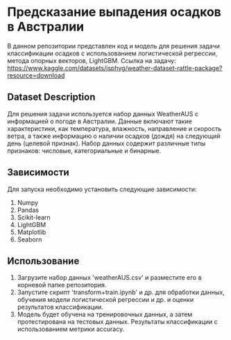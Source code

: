 # Предсказание выпадения осадков в Австралии 
В данном репозитории представлен код и модель для решения задачи классификации осадков с использованием логистической регрессии, метода опорных векторов, LightGBM. 
Ссылка на задачу: https://www.kaggle.com/datasets/jsphyg/weather-dataset-rattle-package?resource=download
## Dataset Description
Для решения задачи используется набор данных WeatherAUS с информацией о погоде в Австралии. Данные включают такие характеристики, как температура, влажность, направление и скорость ветра, а также информацию о наличии осадков (дождя) на следующий день (целевой признак). Набор данных содержит различные типы признаков: числовые, категориальные и бинарные.
## Зависимости
Для запуска необходимо установить следующие зависимости:
1. Numpy
2. Pandas
3. Scikit-learn
4. LightGBM
5. Matplotlib
6. Seaborn
## Использование
1. Загрузите набор данных 'weatherAUS.csv' и разместите его в корневой папке репозитория.
2. Запустите скрипт 'transform+train.ipynb' и др. для обработки данных, обучения модели логистической регрессии и др. и оценки результатов классификации.
3. Модель будет обучена на тренировочных данных, а затем протестирована на тестовых данных. Результаты классификации с использованием метрики accuracy.
